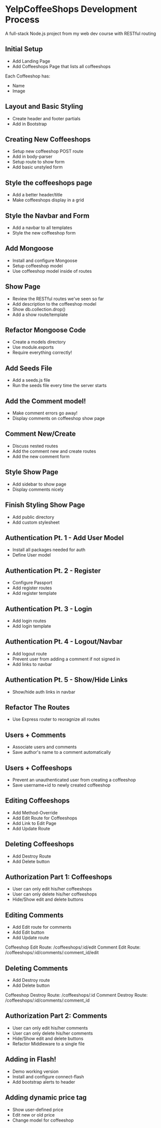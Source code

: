 # YelpCoffeeShops Development Process
A full-stack Node.js project from my web dev course with RESTful routing

## Initial Setup
* Add Landing Page
* Add Coffeeshops Page that lists all coffeeshops

Each Coffeeshop has:
   * Name
   * Image

## Layout and Basic Styling
* Create header and footer partials
* Add in Bootstrap

## Creating New Coffeeshops
* Setup new coffeeshop POST route
* Add in body-parser
* Setup route to show form
* Add basic unstyled form

## Style the coffeeshops page
* Add a better header/title
* Make coffeeshops display in a grid

## Style the Navbar and Form
* Add a navbar to all templates
* Style the new coffeeshop form

## Add Mongoose
* Install and configure Mongoose
* Setup coffeeshop model
* Use coffeeshop model inside of routes

## Show Page
* Review the RESTful routes we've seen so far
* Add description to the coffeeshop model
* Show db.collection.drop()
* Add a show route/template

## Refactor Mongoose Code
* Create a models directory
* Use module.exports
* Require everything correctly!

## Add Seeds File
* Add a seeds.js file
* Run the seeds file every time the server starts

## Add the Comment model!
* Make comment errors go away!
* Display comments on coffeeshop show page

## Comment New/Create
* Discuss nested routes
* Add the comment new and create routes
* Add the new comment form

## Style Show Page
* Add sidebar to show page
* Display comments nicely

## Finish Styling Show Page
* Add public directory
* Add custom stylesheet

## Authentication Pt. 1 - Add User Model
* Install all packages needed for auth
* Define User model 

## Authentication Pt. 2 - Register
* Configure Passport
* Add register routes
* Add register template

## Authentication Pt. 3 - Login
* Add login routes
* Add login template

## Authentication Pt. 4 - Logout/Navbar
* Add logout route
* Prevent user from adding a comment if not signed in
* Add links to navbar

## Authentication Pt. 5 - Show/Hide Links
* Show/hide auth links in navbar 

## Refactor The Routes
* Use Express router to reoragnize all routes

## Users + Comments
* Associate users and comments
* Save author's name to a comment automatically

## Users + Coffeeshops
* Prevent an unauthenticated user from creating a coffeeshop
* Save username+id to newly created coffeeshop

## Editing Coffeeshops
* Add Method-Override
* Add Edit Route for Coffeeshops
* Add Link to Edit Page
* Add Update Route

## Deleting Coffeeshops
* Add Destroy Route
* Add Delete button

## Authorization Part 1: Coffeeshops
* User can only edit his/her coffeeshops
* User can only delete his/her coffeeshops
* Hide/Show edit and delete buttons

## Editing Comments
* Add Edit route for comments
* Add Edit button
* Add Update route

Coffeeshop Edit Route: /coffeeshops/:id/edit
Comment Edit Route:    /coffeeshops/:id/comments/:comment_id/edit

## Deleting Comments
* Add Destroy route
* Add Delete button

Coffeeshop Destroy Route: /coffeeshops/:id
Comment Destroy Route:    /coffeeshops/:id/comments/:comment_id

## Authorization Part 2: Comments
* User can only edit his/her comments
* User can only delete his/her comments
* Hide/Show edit and delete buttons
* Refactor Middleware to a single file

## Adding in Flash!
* Demo working version
* Install and configure connect-flash
* Add bootstrap alerts to header

## Adding dynamic price tag
* Show user-defined price
* Edit new or old price
* Change model for coffeeshop
